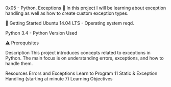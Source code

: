 0x05 - Python, Exceptions 🐚
In this project I will be learning about exception handling as well as how to create custom exception types.

🏃 Getting Started
Ubuntu 14.04 LTS - Operating system reqd.

Python 3.4 - Python Version Used

⚠️ Prerequisites


Description
This project introduces concepts related to exceptions in Python. The main focus is on understanding errors, exceptions, and how to handle them.

Resources
Errors and Exceptions
Learn to Program 11 Static & Exception Handling (starting at minute 7)
Learning Objectives

